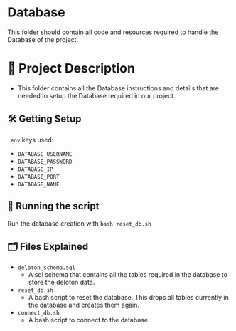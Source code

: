 # Database
This folder should contain all code and resources required to handle the Database of the project.

# 📝 Project Description
- This folder contains all the Database instructions and details that are needed to setup the Database required in our project.

## :hammer_and_wrench: Getting Setup

`.env` keys used:

- `DATABASE_USERNAME`
- `DATABASE_PASSWORD`
- `DATABASE_IP`
- `DATABASE_PORT`
- `DATABASE_NAME`

## 🏃 Running the script

Run the database creation with `bash reset_db.sh`

## :card_index_dividers: Files Explained
- `deloton_schema.sql`
    - A sql schema that contains all the tables required in the database to store the deloton data.
- `reset_db.sh`
    - A bash script to reset the database. This drops all tables currently in the database and creates them again.
- `connect_db.sh`
    - A bash script to connect to the database.